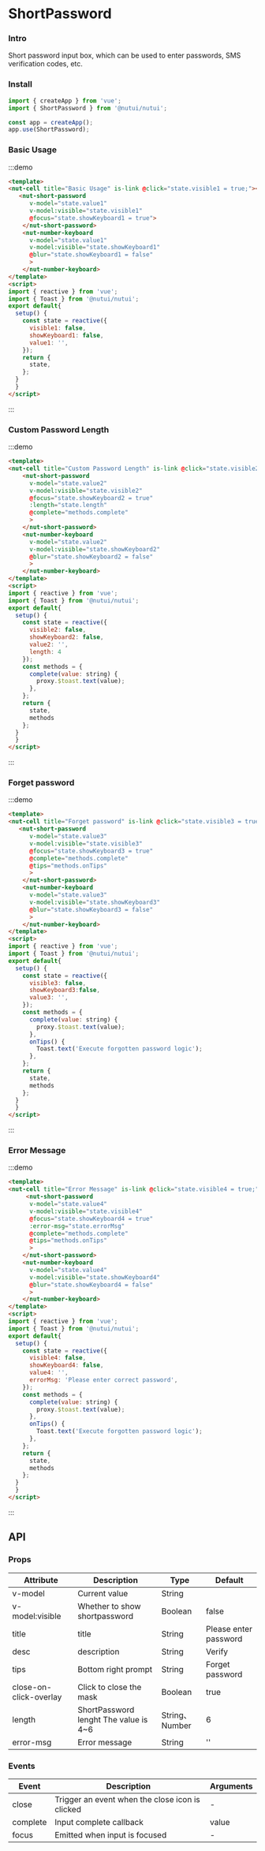 # ShortPassword

### Intro

Short password input box, which can be used to enter passwords, SMS verification codes, etc.
### Install

``` javascript
import { createApp } from 'vue';
import { ShortPassword } from '@nutui/nutui';

const app = createApp();
app.use(ShortPassword);

```


### Basic Usage
:::demo
```html
<template>
<nut-cell title="Basic Usage" is-link @click="state.visible1 = true;"></nut-cell>
   <nut-short-password 
      v-model="state.value1" 
      v-model:visible="state.visible1" 
      @focus="state.showKeyboard1 = true">
    </nut-short-password>
    <nut-number-keyboard
      v-model="state.value1" 
      v-model:visible="state.showKeyboard1"
      @blur="state.showKeyboard1 = false"
      >
    </nut-number-keyboard>
</template>
<script>
import { reactive } from 'vue';
import { Toast } from '@nutui/nutui';
export default{
  setup() {
    const state = reactive({
      visible1: false,
      showKeyboard1: false,
      value1: '',
    });
    return {
      state,
    };
  }
  }
</script>
```
:::
### Custom Password Length

:::demo
```html
<template>
<nut-cell title="Custom Password Length" is-link @click="state.visible2 = true;"></nut-cell>
    <nut-short-password 
      v-model="state.value2" 
      v-model:visible="state.visible2" 
      @focus="state.showKeyboard2 = true"
      :length="state.length"
      @complete="methods.complete"
      >
    </nut-short-password>
    <nut-number-keyboard 
      v-model="state.value2"
      v-model:visible="state.showKeyboard2" 
      @blur="state.showKeyboard2 = false"
      >
    </nut-number-keyboard>
</template>
<script>
import { reactive } from 'vue';
import { Toast } from '@nutui/nutui';
export default{
  setup() {
    const state = reactive({
      visible2: false,
      showKeyboard2: false,
      value2: '',
      length: 4
    });
    const methods = {
      complete(value: string) {
        proxy.$toast.text(value);
      },
    };
    return {
      state,
      methods
    };
  }
  }
</script>
```
:::
### Forget password


:::demo
```html
<template>
<nut-cell title="Forget password" is-link @click="state.visible3 = true;"></nut-cell>
   <nut-short-password 
      v-model="state.value3" 
      v-model:visible="state.visible3" 
      @focus="state.showKeyboard3 = true"
      @complete="methods.complete"
      @tips="methods.onTips"
      >
    </nut-short-password>
    <nut-number-keyboard 
      v-model="state.value3"
      v-model:visible="state.showKeyboard3" 
      @blur="state.showKeyboard3 = false"
      >
    </nut-number-keyboard>
</template>
<script>
import { reactive } from 'vue';
import { Toast } from '@nutui/nutui';
export default{
  setup() {
    const state = reactive({
      visible3: false,
      showKeyboard3:false,
      value3: '',
    });
    const methods = {
      complete(value: string) {
        proxy.$toast.text(value);
      },
      onTips() {
        Toast.text('Execute forgotten password logic');
      },
    };
    return {
      state,
      methods
    };
  }
  }
</script>
```
:::

### Error Message
:::demo
```html
<template>
<nut-cell title="Error Message" is-link @click="state.visible4 = true;"></nut-cell>
     <nut-short-password 
      v-model="state.value4" 
      v-model:visible="state.visible4" 
      @focus="state.showKeyboard4 = true"
      :error-msg="state.errorMsg"
      @complete="methods.complete"
      @tips="methods.onTips"
      >
    </nut-short-password>
    <nut-number-keyboard 
      v-model="state.value4"
      v-model:visible="state.showKeyboard4" 
      @blur="state.showKeyboard4 = false"
      >
    </nut-number-keyboard>
</template>
<script>
import { reactive } from 'vue';
import { Toast } from '@nutui/nutui';
export default{
  setup() {
    const state = reactive({
      visible4: false,
      showKeyboard4: false,
      value4: '',
      errorMsg: 'Please enter correct password',
    });
    const methods = {
      complete(value: string) {
        proxy.$toast.text(value);
      },
      onTips() {
        Toast.text('Execute forgotten password logic');
      },
    };
    return {
      state,
      methods
    };
  }
  }
</script>
```
:::
## API
### Props


| Attribute      | Description                                      | Type   | Default |
|------------------------|---------------------|----------------|------------------------------|
| v-model                | Current value        | String         |                              |
| v-model:visible        | Whether to show shortpassword    | Boolean        | false                        |
| title                  | title                | String         | Please enter password                   |
| desc                   | description          | String         | Verify |
| tips                   | Bottom right prompt              | String         | Forget password                     |
| close-on-click-overlay | Click to close the mask    | Boolean        | true                         |
| length                 | ShortPassword lenght The value is 4~6| String、Number | 6                            |
| error-msg              | Error message        | String         | ''                           |


### Events

| Event | Description                  | Arguments    |
|----------|------------------------|----------|
| close    | Trigger an event when the close icon is clicked | -    |
| complete | Input complete callback         | value    |
| focus | 	Emitted when input is focused	         | -    |

